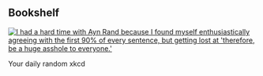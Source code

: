 ## Bookshelf
[![I had a hard time with Ayn Rand because I found myself enthusiastically agreeing with the first 90% of every sentence, but getting lost at 'therefore, be a huge asshole to everyone.'](https://imgs.xkcd.com/comics/bookshelf.png)](https://xkcd.com/1049/ "I had a hard time with Ayn Rand because I found myself enthusiastically agreeing with the first 90% of every sentence, but getting lost at 'therefore, be a huge asshole to everyone.'")

Your daily random xkcd
